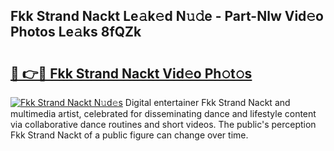 ## Fkk Strand Nackt Le𝚊k𝚎d N𝚞𝚍e - Part-Nlw Vid𝚎o Photos Le𝚊ks 8fQZk

# <h2><a href="http://fb6zo4.evod.top/?m=Fkk+Strand+Nackt">🔗 👉🔴 Fkk Strand Nackt Vid𝚎o Ph𝚘t𝚘s</a></h2>

[![Fkk Strand Nackt N𝚞d𝚎s](https://i.imgur.com/8V9OHl7.gif)](http://fb6zo4.evod.top/?m=Fkk+Strand+Nackt)
Digital entertainer Fkk Strand Nackt and multimedia artist, celebrated for disseminating dance and lifestyle content via collaborative dance routines and short videos. The public's perception Fkk Strand Nackt of a public figure can change over time. 

